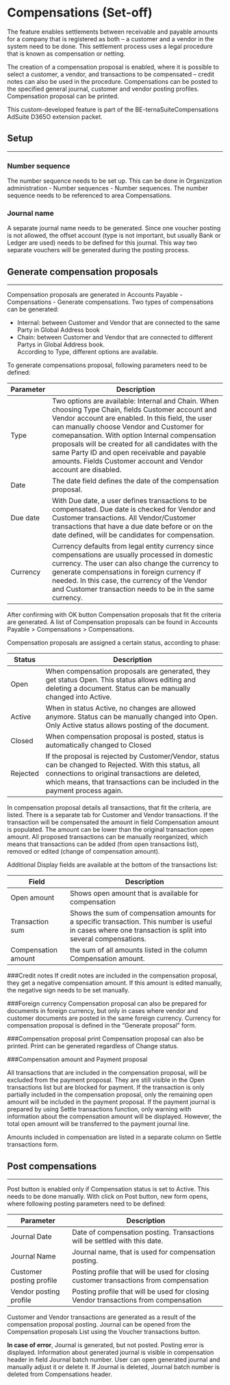 # Compensations (Set-off)

The feature enables settlements between receivable and payable amounts for a company that is registered as both – a customer and a vendor in the system need to be done. This settlement process uses a legal procedure that is known as compensation or netting.

The creation of a compensation proposal is enabled, where it is possible to select a customer, a vendor, and transactions to be compensated – credit notes can also be used in the procedure. Compensations can be posted to the specified general journal, customer and vendor posting profiles. Compensation proposal can be printed.

This custom-developed feature is part of the BE-ternaSuiteCompensations AdSuite D365O extension packet.

## **Setup**
---

### Number sequence

The number sequence needs to be set up. This can be done in Organization administration - Number sequences - Number sequences. The number sequence needs to be referenced to area Compensations. 
 
### Journal name

A separate journal name needs to be generated. Since one voucher posting is not allowed, the offset account (type is not important, but usually Bank or Ledger are used) needs to be defined for this journal. This way two separate vouchers will be generated during the posting process.
 
## **Generate compensation proposals**
---

Compensation proposals are generated in Accounts Payable - Compensations - Generate compensations. Two types of compensations can be generated: 
   - Internal: between Customer and Vendor that are connected to the same Party in Global Address book
   - Chain: between Customer and Vendor that are connected to different Partys in Global Address book.  
According to Type, different options are available. 

To generate compensations proposal, following parameters need to be defined: 

| **Parameter** |**Description**|
|--|--|
|Type  |Two options are available: Internal and Chain. When choosing Type Chain, fields Customer account and Vendor account are enabled. In this field, the user can manually choose Vendor and Customer for comepansation.  With option Internal compensation proposals will be created for all candidates with the same Party ID and open receivable and payable amounts. Fields Customer account and Vendor account are disabled. |
|Date  |The date field defines the date of the compensation proposal.   |
|Due date  |With Due date, a user defines transactions to be compensated. Due date is checked for Vendor and Customer transactions.  All Vendor/Customer transactions that have a due date before or on the date defined, will be candidates for compensation.  |
|Currency  | Currency defaults from legal entity currency since compensations are usually processed in domestic currency.  The user can also change the currency to generate compensations in foreign currency if needed. In this case, the currency of the Vendor and Customer transaction needs to be in the same currency. |

 
After confirming with OK button Compensation proposals that fit the criteria are generated. A list of Compensation proposals can be found in Accounts Payable > Compensations > Compensations.
 

Compensation proposals are assigned a certain status, according to phase: 


|Status|Description  |
|--|--|
|Open  |When compensation proposals are generated, they get status Open. This status allows editing and deleting a document. Status can be manually changed into Active.  |
|Active  |When in status Active, no changes are allowed anymore. Status can be manually changed into Open. Only Active status allows posting of the document.  |
|Closed  |When compensation proposal is posted, status is automatically changed to Closed  |
|Rejected  |If the proposal is rejected by Customer/Vendor, status can be changed to Rejected. With this status, all connections to original transactions are deleted, which means, that transactions can be included in the payment process again.  |

 
In compensation proposal details all transactions, that fit the criteria, are listed. There is a separate tab for Customer and Vendor transactions. If the transaction will be compensated the amount in field Compensation amount is populated. The amount can be lower than the original transaction open amount. All proposed transactions can be manually reorganized, which means that transactions can be added (from open transactions list), removed or edited (change of compensation amount). 


Additional Display fields are available at the bottom of the transactions list: 


|**Field**|**Description**|
|--|--|
|Open amount  |Shows open amount that is available for compensation  |
|Transaction sum  |Shows the sum of compensation amounts for a specific transaction. This number is useful in cases where one transaction is split into several compensations.  |
|Compensation amount  |the sum of all amounts listed in the column Compensation amount.  |

###Credit notes
If credit notes are included in the compensation proposal, they get a negative compensation amount. If this amount is edited manually,  the negative sign needs to be set manually. 

###Foreign currency
Compensation proposal can also be prepared for documents in foreign currency, but only in cases where vendor and customer documents are posted in the same foreign currency. Currency for compensation proposal is defined in the “Generate proposal” form. 

###Compensation proposal print
Compensation proposal can also be printed. Print can be generated regardless of Change status.


###Compensation amount and Payment proposal


All transactions that are included in the compensation proposal, will be excluded from the payment proposal. They are still visible in the Open transactions list but are blocked for payment. If the transaction is only partially included in the compensation proposal, only the remaining open amount will be included in the payment proposal. If the payment journal is prepared by using Settle transactions function, only warning with information about the compensation amount will be displayed. However, the total open amount will be transferred to the payment journal line. 

Amounts included in compensation are listed in a separate column on Settle transactions form. 


 
## **Post compensations**
---

Post button is enabled only if Compensation status is set to Active. This needs to be done manually. With click on Post button, new form opens, where following posting parameters need to be defined: 

|**Parameter**|**Description**  |
|--|--|
|Journal Date | Date of compensation posting. Transactions will be settled with this date.  |
|Journal Name  |Journal name, that is used for compensation posting. |
|Customer posting profile  |Posting profile that will be used for closing customer transactions from compensation |
|Vendor posting profile  |Posting profile that will be used for closing Vendor transactions from compensation |

 
Customer and Vendor transactions are generated as a result of the compensation proposal posting. Journal can be opened from the Compensation proposals List using the Voucher transactions button.

**In case of error**, Journal is generated, but not posted. Posting error is displayed. Information about generated journal is visible in compensation header in field Journal batch number. User can open generated journal and manually adjust it or delete it. If Journal is deleted, Journal batch number is deleted from Compensations header. 
 
